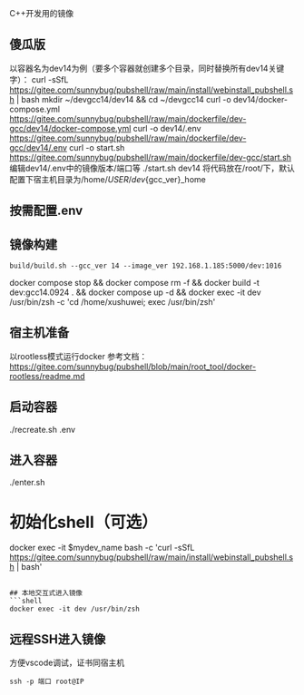 C++开发用的镜像

## 傻瓜版
以容器名为dev14为例（要多个容器就创建多个目录，同时替换所有dev14关键字）：
curl -sSfL https://gitee.com/sunnybug/pubshell/raw/main/install/webinstall_pubshell.sh | bash
mkdir ~/devgcc14/dev14 && cd ~/devgcc14
curl -o dev14/docker-compose.yml https://gitee.com/sunnybug/pubshell/raw/main/dockerfile/dev-gcc/dev14/docker-compose.yml
curl -o dev14/.env https://gitee.com/sunnybug/pubshell/raw/main/dockerfile/dev-gcc/dev14/.env
curl -o start.sh https://gitee.com/sunnybug/pubshell/raw/main/dockerfile/dev-gcc/start.sh
编辑dev14/.env中的镜像版本/端口等
./start.sh dev14
将代码放在/root/下，默认配置下宿主机目录为/home/$USER/dev${gcc_ver}_home

## 按需配置.env

## 镜像构建
```shell
build/build.sh --gcc_ver 14 --image_ver 192.168.1.185:5000/dev:1016
```

docker compose stop && docker compose rm -f && docker build -t dev:gcc14.0924 . && docker compose up -d && docker exec -it dev /usr/bin/zsh -c 'cd /home/xushuwei; exec /usr/bin/zsh'


## 宿主机准备
以rootless模式运行docker 
参考文档：https://gitee.com/sunnybug/pubshell/blob/main/root_tool/docker-rootless/readme.md

## 启动容器
./recreate.sh .env

## 进入容器
./enter.sh

# 初始化shell（可选）
docker exec -it $mydev_name bash -c 'curl -sSfL https://gitee.com/sunnybug/pubshell/raw/main/install/webinstall_pubshell.sh | bash'

```

## 本地交互式进入镜像
```shell
docker exec -it dev /usr/bin/zsh 
```

## 远程SSH进入镜像
方便vscode调试，证书同宿主机
```shell
ssh -p 端口 root@IP
```